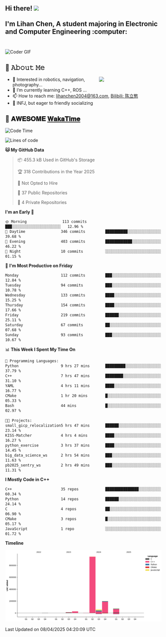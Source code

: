 <h2 align="left">
 <abc>
  <br>Hi there! <img src="https://user-images.githubusercontent.com/42378118/110234147-e3259600-7f4e-11eb-95be-0c4047144dea.gif" width="30"><br>
  <br> I'm Lihan Chen, A student majoring in Electronic and Computer Engineering :computer:<br>
  <br>
 </abc>
</h2>

<img align="center" src="https://media.giphy.com/media/SWoSkN6DxTszqIKEqv/giphy.gif" alt="Coder GIF" width="500">

## :book: 𝙰𝚋𝚘𝚞𝚝 𝙼𝚎

<img align="right" width="40%" src="https://github-readme-stats.vercel.app/api?username=LihanChen2004&show_icons=true&icon_color=CE1D2D&text_color=718096&bg_color=ffffff&hide_title=true" />

- 🌟 Interested in robotics, navigation, photography...
- 🌱 I’m currently learning C++, ROS ... 
- 📫 How to reach me: lihanchen2004@163.com, [Bilibili: 陈立憨](https://space.bilibili.com/170786212)
- 👯 INFJ, but eager to friendly socializing

## 📜 𝐀𝐖𝐄𝐒𝐎𝐌𝐄 [𝐖𝐚𝐤𝐚𝐓𝐢𝐦𝐞](https://github.com/anmol098/waka-readme-stats)

<!--START_SECTION:waka-->
![Code Time](http://img.shields.io/badge/Code%20Time-1%2C028%20hrs%2052%20mins-blue)

![Lines of code](https://img.shields.io/badge/From%20Hello%20World%20I%27ve%20Written-1.3%20million%20lines%20of%20code-blue)

**🐱 My GitHub Data** 

> 📦 455.3 kB Used in GitHub's Storage 
 > 
> 🏆 318 Contributions in the Year 2025
 > 
> 🚫 Not Opted to Hire
 > 
> 📜 37 Public Repositories 
 > 
> 🔑 4 Private Repositories 
 > 
**I'm an Early 🐤** 

```text
🌞 Morning                113 commits         ███░░░░░░░░░░░░░░░░░░░░░░   12.96 % 
🌆 Daytime                346 commits         ██████████░░░░░░░░░░░░░░░   39.68 % 
🌃 Evening                403 commits         ████████████░░░░░░░░░░░░░   46.22 % 
🌙 Night                  10 commits          ░░░░░░░░░░░░░░░░░░░░░░░░░   01.15 % 
```
📅 **I'm Most Productive on Friday** 

```text
Monday                   112 commits         ███░░░░░░░░░░░░░░░░░░░░░░   12.84 % 
Tuesday                  94 commits          ███░░░░░░░░░░░░░░░░░░░░░░   10.78 % 
Wednesday                133 commits         ████░░░░░░░░░░░░░░░░░░░░░   15.25 % 
Thursday                 154 commits         ████░░░░░░░░░░░░░░░░░░░░░   17.66 % 
Friday                   219 commits         ██████░░░░░░░░░░░░░░░░░░░   25.11 % 
Saturday                 67 commits          ██░░░░░░░░░░░░░░░░░░░░░░░   07.68 % 
Sunday                   93 commits          ███░░░░░░░░░░░░░░░░░░░░░░   10.67 % 
```


📊 **This Week I Spent My Time On** 

```text
💬 Programming Languages: 
Python                   9 hrs 27 mins       █████████░░░░░░░░░░░░░░░░   37.79 % 
C++                      7 hrs 47 mins       ████████░░░░░░░░░░░░░░░░░   31.10 % 
YAML                     4 hrs 11 mins       ████░░░░░░░░░░░░░░░░░░░░░   16.77 % 
CMake                    1 hr 20 mins        █░░░░░░░░░░░░░░░░░░░░░░░░   05.33 % 
Bash                     44 mins             █░░░░░░░░░░░░░░░░░░░░░░░░   02.97 % 

🐱‍💻 Projects: 
small_gicp_relocalization5 hrs 47 mins       ██████░░░░░░░░░░░░░░░░░░░   23.14 % 
KISS-Matcher             4 hrs 4 mins        ████░░░░░░░░░░░░░░░░░░░░░   16.27 % 
python_exercise          3 hrs 37 mins       ████░░░░░░░░░░░░░░░░░░░░░   14.45 % 
big_data_science_ws      2 hrs 54 mins       ███░░░░░░░░░░░░░░░░░░░░░░   11.63 % 
pb2025_sentry_ws         2 hrs 49 mins       ███░░░░░░░░░░░░░░░░░░░░░░   11.31 % 
```

**I Mostly Code in C++** 

```text
C++                      35 repos            ███████████████░░░░░░░░░░   60.34 % 
Python                   14 repos            ██████░░░░░░░░░░░░░░░░░░░   24.14 % 
C                        4 repos             ██░░░░░░░░░░░░░░░░░░░░░░░   06.90 % 
CMake                    3 repos             █░░░░░░░░░░░░░░░░░░░░░░░░   05.17 % 
JavaScript               1 repo              ░░░░░░░░░░░░░░░░░░░░░░░░░   01.72 % 
```



**Timeline**

![Lines of Code chart](https://raw.githubusercontent.com/LihanChen2004/LihanChen2004/main/assets/bar_graph.png)


 Last Updated on 08/04/2025 04:20:09 UTC
<!--END_SECTION:waka-->

<!--
**LihanChen2004/LihanChen2004** is a ✨ _special_ ✨ repository because its `README.md` (this file) appears on your GitHub profile.

Here are some ideas to get you started:

- 🔭 I’m currently working on ...
- 🌱 I’m currently learning ...
- 👯 I’m looking to collaborate on ...
- 🤔 I’m looking for help with ...
- 💬 Ask me about ...
- 📫 How to reach me: ...
- 😄 Pronouns: ...
- ⚡ Fun fact: ...
-->
